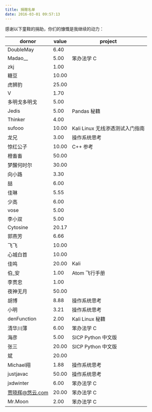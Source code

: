 ```yaml
---
title: 捐赠名单
date: 2016-03-01 09:57:13
---
```


感谢以下童鞋的捐助，你们的慷慨是我继续的动力：

| dornor | value | project |
| --- | --- | --- |
| DoubleMay | 6.40 | |
| Madao\_\_ | 5.00 | 笨办法学 C |
| zkj | 1.00 | |
| 糖豆 | 10.00 | |
| 虎狮豹 | 25.00 | |
| V | 1.70 | |
| 多明戈多明戈 | 5.00 | |
| Jedis | 5.00 | Pandas 秘籍 |
| Thinker | 4.00 |  |
| sufooo | 10.00 | Kali Linux 无线渗透测试入门指南 |
| 龙兄 | 3.00 | 操作系统思考 |
| 惊红公子 | 10.00 | C++ 参考 |
| 橙畜畜 | 50.00 | |
| 梦醒何时尔 | 30.00 | |
| 向小路 | 3.30 | |
| 喆 | 6.00 | |
| 佳琳 | 5.55 | |
| 少高 | 6.00 | |
| vose | 5.00 | |
| 李小双 | 5.00 | |
| Cytosine | 20.17 | |
| 郭燕芳 | 6.66 | |
| 飞飞 | 10.00 | |
| 心城白首 | 10.00 | |
| 佳鸣 | 20.00 | Kali |
| 伯_安 | 1.00 | Atom 飞行手册 |
| 李贯忠 | 1.00 | |
| 夜神无月 | 50.00 | |
| 胡博 | 8.88 | 操作系统思考 |
| 小明 | 3.21 | 操作系统思考 |
| denFunction | 2.00 | Kali Linux 秘籍 |
| 清华川薄 | 6.00 | 笨办法学 C |
| 海彦 | 5.00 | SICP Python 中文版 |
| 张三 | 20.00 | SICP Python 中文版 |
| 斌 | 20.00 | |
| Michael翔 | 1.88 | 操作系统思考 |
| justjavac | 50.00 | 操作系统思考 |
| jxdwinter | 6.00 | 笨办法学 C |
| 贾晓辉@悠云.com | 20.00 | 笨办法学 C |
| Mr.Moon | 2.00 | 笨办法学 C |